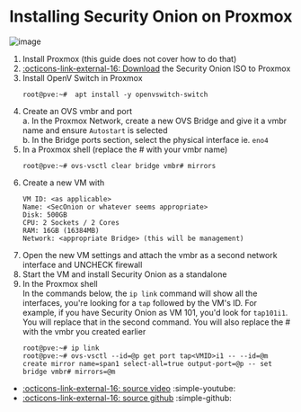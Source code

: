 # Installing Security Onion on Proxmox

![image](https://securityonionsolutions.com/img/graphics/peelback-half.jpg
)

1. Install Proxmox (this guide does not cover how to do that)
2. [:octicons-link-external-16: Download](https://github.com/Security-Onion-Solutions/securityonion/blob/2.4/main/DOWNLOAD_AND_VERIFY_ISO.md) the Security Onion ISO to Proxmox
3. Install OpenV Switch in Proxmox
   ```
   root@pve:~#  apt install -y openvswitch-switch
   ```
4. Create an OVS vmbr and port  
   a. In the Proxmox Network, create a new OVS Bridge and give it a vmbr name and ensure `Autostart` is selected  
   b. In the Bridge ports section, select the physical interface ie. `eno4`
5. In a Proxmox shell (replace the # with your vmbr name)
   ```
   root@pve:~# ovs-vsctl clear bridge vmbr# mirrors
   ```
6. Create a new VM with
   ```
   VM ID: <as applicable>
   Name: <SecOnion or whatever seems appropriate>
   Disk: 500GB
   CPU: 2 Sockets / 2 Cores
   RAM: 16GB (16384MB)
   Network: <appropriate Bridge> (this will be management)
   ```
7. Open the new VM settings and attach the vmbr as a second network interface and UNCHECK firewall
8. Start the VM and install Security Onion as a standalone
9. In the Proxmox shell  
   In the commands below, the `ip link` command will show all the interfaces, you're looking for a `tap` followed by the VM's ID. For example, if you have Security Onion as VM 101, you'd look for `tap101i1`. You will replace that in the second command. You will also replace the # with the vmbr you created earlier
   ```
   root@pve:~# ip link
   root@pve:~# ovs-vsctl --id=@p get port tap<VMID>i1 -- --id=@m create mirror name=span1 select-all=true output-port=@p -- set bridge vmbr# mirrors=@m
   ```
   
- [:octicons-link-external-16: source video](https://www.youtube.com/watch?v=BA6wuWM9acY) :simple-youtube:
- [:octicons-link-external-16: source github](https://github.com/Security-Onion-Solutions/securityonion/discussions/8245) :simple-github:
